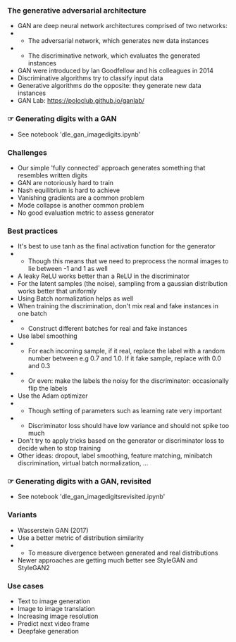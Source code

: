 ### The generative adversarial architecture
- GAN are deep neural network architectures comprised of two networks:
- - The adversarial network, which generates new data instances
- - The discriminative network, which evaluates the generated instances
- GAN were introduced by Ian Goodfellow and his colleagues in 2014
- Discriminative algorithms try to classify input data
- Generative algorithms do the opposite: they generate new data instances
- GAN Lab: https://poloclub.github.io/ganlab/

### ☞ Generating digits with a GAN
- See notebook 'dle_gan_imagedigits.ipynb'

### Challenges
- Our simple 'fully connected' approach generates something that resembles written digits
- GAN are notoriously hard to train
- Nash equilibrium is hard to achieve
- Vanishing gradients are a common problem
- Mode collapse is another common problem
- No good evaluation metric to assess generator

### Best practices
- It's best to use tanh as the final activation function for the generator
- - Though this means that we need to preprocess the normal images to lie between -1 and 1 as well 
- A leaky ReLU works better than a ReLU in the discriminator
- For the latent samples (the noise), sampling from a gaussian distribution works better that uniformly
- Using Batch normalization helps as well
- When training the discrimination, don't mix real and fake instances in one batch
- - Construct different batches for real and fake instances
- Use label smoothing
- - For each incoming sample, if it real, replace the label with a random number between e.g 0.7 and 1.0. If it fake sample, replace with 0.0 and 0.3
- - Or even: make the labels the noisy for the discriminator: occasionally flip the labels
- Use the Adam optimizer
- - Though setting of parameters such as learning rate very important
- - Discriminator loss should have low variance and should not spike too much
- Don't try to apply tricks based on the generator or discriminator loss to decide when to stop training
- Other ideas: dropout, label smoothing, feature matching, minibatch discrimination, virtual batch normalization, ...

### ☞ Generating digits with a GAN, revisited
- See notebook 'dle_gan_imagedigitsrevisited.ipynb'

### Variants
- Wasserstein GAN (2017)
- Use a better metric of distribution similarity
- - To measure divergence between generated and real distributions
- Newer approaches are getting much better see StyleGAN and StyleGAN2

### Use cases
- Text to image generation
- Image to image translation
- Increasing image resolution
- Predict next video frame
- Deepfake generation